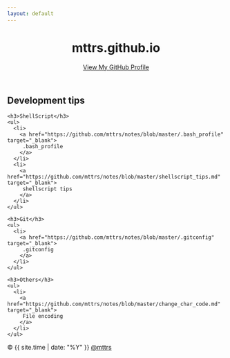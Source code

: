 ```yaml
---
layout: default
---
```


<div class="wrapper">
  <header>
    <h1>mttrs.github.io</h1>
    <p class="view">
      <a href="https://github.com/mttrs">View My GitHub Profile</a>
    </p>
  </header>

  <section>
    <h2>Development tips</h2>

    <h3>ShellScript</h3>
    <ul>
      <li>
        <a href="https://github.com/mttrs/notes/blob/master/.bash_profile" target="_blank">
         .bash_profile
        </a>
      </li>
      <li>
        <a href="https://github.com/mttrs/notes/blob/master/shellscript_tips.md" target="_blank">
         shellscript tips
        </a>
      </li>
    </ul>

    <h3>Git</h3>
    <ul>
      <li>
        <a href="https://github.com/mttrs/notes/blob/master/.gitconfig" target="_blank">
         .gitconfig
        </a>
      </li>
    </ul>
    
    <h3>Others</h3>
    <ul>
      <li>
        <a href="https://github.com/mttrs/notes/blob/master/change_char_code.md" target="_blank">
         File encoding
        </a>
      </li>
    </ul>
  </section>

  <footer>
    &copy; {{ site.time | date: "%Y" }} <a href="https://github.com/mttrs">@mttrs</a>
  </footer>

</div>
<script src="javascripts/scale.fix.js"></script>
